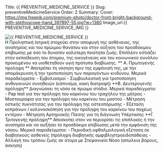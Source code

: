 Title: {{ PREVENTIVE_MEDICINE_SERVICE }}
Slug: preventiveMedicineService
Order: 2
Summary: 
Cover: https://img.freepik.com/premium-photo/doctor-front-bright-background-with-stethoscope-hand_397897-55.jpg?w=1380
Image_url:{{ PREVENTIVE_MEDICINE_SERVICE_IMG }}


<div class="flex-container">
    <div class="flex-item">
        <img src="{{ SITEURL }}/{{ PREVENTIVE_MEDICINE_SERVICE_IMG }} " alt="{{ PREVENTIVE_MEDICINE_SERVICE }}" />
    </div>
    <div class="flex-item"  >
      Η Προληπτική Ιατρική στοχεύει στην αποφυγή της ασθένειας, της αναπηρίας και του πρώιμου θανάτου και στην αύξηση του προσδόκιμου επιβίωσης με όσο το δυνατόν καλύτερη ποιότητα ζωής.    
      Επιπλέον εστιάζει στην εκπαίδευση του άτομου, της οικογένειας και του κοινωνικού συνόλου προκειμένου να υιοθετηθούν υγιή πρότυπα διαβίωσης.
       ** Α. Πρωτογενής προληψη  **  
                  Αποτρέπει τη νόσηση  πριν της εμφάνισή της, με την απομάκρυνση ή την τροποποίηση των παραγόντων κινδύνου. 
                  Μερικά παραδείγματα:  
                  - Εµβολιασµοί  
                    - Συµβουλευτική για τροποποίηση ανθυγιεινών συνηθειών (κάπνισµα, κακη διατροφή)             
      **Β. Δευτερογενής πρόληψη**
      Διαγνώσκει τη νόσο σε πρώιµο στάδιο.  
      Μερικά παραδείγματα:  
      - Pap test για την πρόληψη του καρκίνου του τραχήλου της μήτρας  
        - Μαστογραφία για την πρόληψη του καρκίνου του μαστού  
        - Μέτρηση οστικής πυκνότητας για την πρόληψη της οστεοπόρωσης  
        - Εξέταση κοπράνων / κολονοσκόπηση για την πρόληψη του καρκίνου του παχέως εντέρου  
        - Μέτρηση Αρτηριακής Πίεσης για τη διάγνωση Υπέρτασης      
      **Γ. Τριτογενής πρόληψη**
      Αποσκοπεί στον να περιορίσει τις επιπλοκές ή την αναπηρία και να αυξήσει το προσδόκιµο επιβίωσης µετά την εµφάνιση της νόσου.  
      Μερικά παραδείγματα:  
      - Περιοδική οφθαλµολογική εξέταση σε διαβητικούς ασθενείς (πρόληψη διαβητικής αµφιβληστροειδοπάθειας  
        - Αλλαγή του τρόπου ζωής σε άτομα με Στεφανιαία Νόσο (απώλεια βάρους, άσκηση)  
    </div>    
</div>

